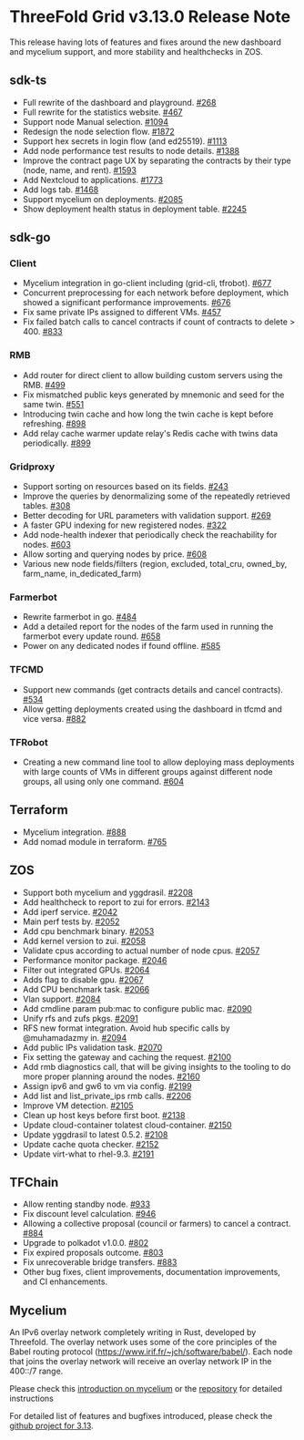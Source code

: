 # ThreeFold Grid v3.13.0 Release Note

This release having lots of features and fixes around the new dashboard and mycelium support, and more stability and healthchecks in ZOS.

## sdk-ts

- Full rewrite of the dashboard and playground. [#268](https://github.com/threefoldtech/tfgrid-sdk-ts/issues/468)
- Full rewrite for the statistics website. [#467](https://github.com/threefoldtech/tfgrid-sdk-ts/issues/467)
- Support node Manual selection. [#1094](https://github.com/threefoldtech/tfgrid-sdk-ts/issues/1312)
- Redesign the node selection flow. [#1872](https://github.com/threefoldtech/tfgrid-sdk-ts/issues/1872)
- Support hex secrets in login flow (and ed25519). [#1113](https://github.com/threefoldtech/tfgrid-sdk-ts/issues/1113)
- Add node performance test results to node details. [#1388](https://github.com/threefoldtech/tfgrid-sdk-ts/issues/1388)
- Improve the contract page UX by separating the contracts by their type (node, name, and rent). [#1593](https://github.com/threefoldtech/tfgrid-sdk-ts/issues/1593)
- Add Nextcloud to applications. [#1773](https://github.com/threefoldtech/tfgrid-sdk-ts/issues/1773)
- Add logs tab. [#1468](https://github.com/threefoldtech/tfgrid-sdk-ts/issues/1468)
- Support mycelium on deployments. [#2085](https://github.com/threefoldtech/tfgrid-sdk-ts/issues/2085)
- Show deployment health status in deployment table. [#2245](https://github.com/threefoldtech/tfgrid-sdk-ts/issues/2245)

## sdk-go

### Client

- Mycelium integration in go-client including (grid-cli, tfrobot). [#677](https://github.com/threefoldtech/tfgrid-sdk-go/issues/677)
- Concurrent preprocessing for each network before deployment, which showed a significant performance improvements. [#676](https://github.com/threefoldtech/tfgrid-sdk-go/issues/676)
- Fix same private IPs assigned to different VMs. [#457](https://github.com/threefoldtech/tfgrid-sdk-go/issues/457)
- Fix failed batch calls to cancel contracts if count of contracts to delete > 400. [#833](https://github.com/threefoldtech/tfgrid-sdk-go/issues/833)

### RMB

- Add router for direct client to allow building custom servers using the RMB. [#499](https://github.com/threefoldtech/tfgrid-sdk-go/issues/499)
- Fix mismatched public keys generated by mnemonic and seed for the same twin. [#551](https://github.com/threefoldtech/tfgrid-sdk-go/issues/551)
- Introducing twin cache and how long the twin cache is kept before refreshing. [#898](https://github.com/threefoldtech/tfgrid-sdk-go/issues/898)
- Add relay cache warmer update relay's Redis cache with twins data periodically. [#899](https://github.com/threefoldtech/tfgrid-sdk-go/issues/899)

### Gridproxy

- Support sorting on resources based on its fields. [#243](https://github.com/threefoldtech/tfgrid-sdk-go/issues/243)
- Improve the queries by denormalizing some of the repeatedly retrieved tables. [#308](https://github.com/threefoldtech/tfgrid-sdk-go/issues/308)
- Better decoding for URL parameters with validation support. [#269](https://github.com/threefoldtech/tfgrid-sdk-go/issues/308)
- A faster GPU indexing for new registered nodes. [#322](https://github.com/threefoldtech/tfgrid-sdk-go/issues/308)
- Add node-health indexer that periodically check the reachability for nodes. [#603](https://github.com/threefoldtech/tfgrid-sdk-go/issues/603)
- Allow sorting and querying nodes by price. [#608](https://github.com/threefoldtech/tfgrid-sdk-go/issues/608)
- Various new node fields/filters (region, excluded, total_cru, owned_by, farm_name, in_dedicated_farm)

### Farmerbot

- Rewrite farmerbot in go. [#484](https://github.com/threefoldtech/tfgrid-sdk-go/issues/484)
- Add a detailed report for the nodes of the farm used in running the farmerbot every update round. [#658](https://github.com/threefoldtech/tfgrid-sdk-go/issues/658)
- Power on any dedicated nodes if found offline. [#585](https://github.com/threefoldtech/tfgrid-sdk-go/issues/585)

### TFCMD

- Support new commands (get contracts details and cancel contracts). [#534](https://github.com/threefoldtech/tfgrid-sdk-go/issues/534)
- Allow getting deployments created using the dashboard in tfcmd and vice versa. [#882](https://github.com/threefoldtech/tfgrid-sdk-go/issues/882)

### TFRobot

- Creating a new command line tool to allow deploying mass deployments with large counts of VMs in different groups against different node groups, all using only one command. [#604](https://github.com/threefoldtech/tfgrid-sdk-go/issues/604)

## Terraform

- Mycelium integration. [#888](https://github.com/threefoldtech/terraform-provider-grid/issues/888)
- Add nomad module in terraform. [#765](https://github.com/threefoldtech/terraform-provider-grid/issues/765)

## ZOS

- Support both mycelium and yggdrasil. [#2208](https://github.com/threefoldtech/zos/issues/2208)
- Add healthcheck to report to zui for errors. [#2143](https://github.com/threefoldtech/zos/issues/2143)
- Add iperf service. [#2042](https://github.com/threefoldtech/zos/issues/2042)
- Main perf tests by. [#2052](https://github.com/threefoldtech/zos/issues/2052)
- Add cpu benchmark binary. [#2053](https://github.com/threefoldtech/zos/issues/2053)
- Add kernel version to zui. [#2058](https://github.com/threefoldtech/zos/issues/2058)
- Validate cpus according to actual number of node cpus. [#2057](https://github.com/threefoldtech/zos/issues/2057)
- Performance monitor package. [#2046](https://github.com/threefoldtech/zos/issues/2046)
- Filter out integrated GPUs. [#2064](https://github.com/threefoldtech/zos/issues/2064)
- Adds flag to disable gpu. [#2067](https://github.com/threefoldtech/zos/issues/2067)
- Add CPU benchmark task. [#2066](https://github.com/threefoldtech/zos/issues/2066)
- Vlan support. [#2084](https://github.com/threefoldtech/zos/issues/2084)
- Add cmdline param pub:mac to configure public mac. [#2090](https://github.com/threefoldtech/zos/issues/2090)
- Unify rfs and zufs pkgs. [#2091](https://github.com/threefoldtech/zos/issues/2091)
- RFS new format integration. Avoid hub specific calls by @muhamadazmy in. [#2094](https://github.com/threefoldtech/zos/issues/2094)
- Add public IPs validation task. [#2070](https://github.com/threefoldtech/zos/issues/2070)
- Fix setting the gateway and caching the request. [#2100](https://github.com/threefoldtech/zos/issues/2100)
- Add rmb diagnostics call, that will be giving insights to the tooling to do more proper planning around the nodes. [#2160](https://github.com/threefoldtech/zos/issues/2160)
- Assign ipv6 and gw6 to vm via config. [#2199](https://github.com/threefoldtech/zos/issues/2199)
- Add list and list_private_ips rmb calls. [#2206](https://github.com/threefoldtech/zos/issues/2206)
- Improve VM detection. [#2105](https://github.com/threefoldtech/zos/issues/2105)
- Clean up host keys before first boot. [#2138](https://github.com/threefoldtech/zos/issues/2138)
- Update cloud-container tolatest cloud-container. [#2150](https://github.com/threefoldtech/zos/issues/2150)
- Update yggdrasil to latest 0.5.2. [#2108](https://github.com/threefoldtech/zos/issues/2108)
- Update cache quota checker. [#2152](https://github.com/threefoldtech/zos/issues/2152)
- Update virt-what to rhel-9.3. [#2191](https://github.com/threefoldtech/zos/issues/2191)
  
## TFChain

- Allow renting standby node. [#933](https://github.com/threefoldtech/tfchain/pull/933)
- Fix discount level calculation. [#946](https://github.com/threefoldtech/tfchain/pull/946)
- Allowing a collective proposal (council or farmers) to cancel a contract. [#884](https://github.com/threefoldtech/tfchain/issues/884)
- Upgrade to polkadot v1.0.0. [#802](https://github.com/threefoldtech/tfchain/issues/802)
- Fix expired proposals outcome. [#803](https://github.com/threefoldtech/tfchain/issues/803)
- Fix unrecoverable bridge transfers. [#883](https://github.com/threefoldtech/tfchain/issues/883)
- Other bug fixes, client improvements, documentation improvements, and CI enhancements.

## Mycelium

An IPv6 overlay network completely writing in Rust, developed by Threefold. The overlay network uses some of the core principles of the Babel routing protocol (<https://www.irif.fr/~jch/software/babel/>). Each node that joins the overlay network will receive an overlay network IP in the 400::/7 range.

Please check this [introduction on mycelium](https://forum.threefold.io/t/introducing-mycelium/4082) or the [repository](https://github.com/threefoldtech/mycelium) for detailed instructions

For detailed list of features and bugfixes introduced, please check the [github project for 3.13](https://github.com/orgs/threefoldtech/projects/199).